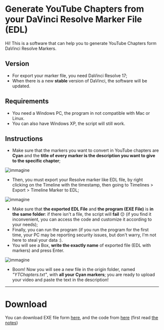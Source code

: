 # Generate YouTube Chapters from your DaVinci Resolve Marker File (EDL)
Hi! This is a software that can help you to generate YouTube Chapters form DaVinci Resolve Markers.

## Version
- For export your marker file, you need DaVinci Resolve 17;
- When there is a new **stable** version of DaVinci, the software will be updated.

## Requirements
- You need a Windows PC, the program in not compatible with Mac or Linux.
- You can also have Windows XP, the script will still work.

## Instructions
- Make sure that the markers you want to convert in YouTube chapters are **Cyan** and the **title of every marker is the description you want to give to the specific chapter**;

![immagine](https://user-images.githubusercontent.com/81535145/130810681-cb46af70-de34-44d2-9d38-8946864d7d15.png)
- Then, you must export your Resolve marker like EDL file, by right clicking on the Timeline with the timestamp, then going to Timelines > Export > Timeline Marker to EDL;

![immagine](https://user-images.githubusercontent.com/81535145/130809429-d946a9f3-ac86-4391-9205-bc62e83d4d43.png)
- Make sure that **the exported EDL File** and **the program (EXE File)** is **in the same folder**: if there isn't a file, the script will **fail** 😔 (if you find it inconvenient, you can access the code and customize it according to your needs);
- Finally, you can run the program (if you run the program for the first time, your PC may be reporting security issues, but don't warry, I'm not here to steal your data :).
- You will see a Box, **write the exactly name** of exported file (EDL with markers) and press Enter.

![immagine](https://user-images.githubusercontent.com/81535145/130871010-3897aa38-0f88-4aba-8cb3-5743174299f7.png)

- Boom! Now you will see a new file in the origin folder, named *"YTChapters.txt"*, with **all your Cyan markers**; you are ready to upload your video and paste the text in the description!
---
# Download
You can download EXE file form [here](https://github.com/matteotrizza/DaVinciYTChaptersGenerator/releases/download/StableVersion/DaVinciResolveYTChaptersGenerator.exe), and the code from [here](https://github.com/matteotrizza/DaVinciYTChaptersGenerator/releases/download/StableVersion/Code.for.Developer.ahk) (first read [the notes](https://github.com/matteotrizza/DaVinciYTChaptersGenerator/blob/main/Developers%20Docs.md))
